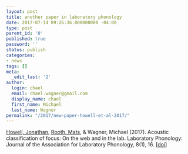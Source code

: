 ```yaml
---
layout: post
title: another paper in laboratory phonology
date: 2017-07-14 09:26:36.000000000 -04:00
type: post
parent_id: '0'
published: true
password: ''
status: publish
categories:
- news
tags: []
meta:
  _edit_last: '2'
author:
  login: chael
  email: chael.wagner@gmail.com
  display_name: chael
  first_name: Michael
  last_name: Wagner
permalink: "/2017/new-paper-howell-et-al-2017/"
---
```

[Howell, Jonathan](http://www.montclair.edu/profilepages/view_profile.php?username=howellj),&nbsp;[Rooth, Mats](http://conf.ling.cornell.edu/mr249/), & Wagner, Michael (2017). Acoustic classification of focus: On the web and in the lab. Laboratory Phonology: Journal of the Association for Laboratory Phonology, 8(1), 16. [[doi](https://www.journal-labphon.org/article/10.5334/labphon.8/)]

